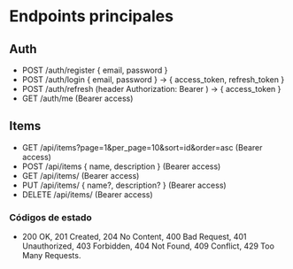 # Endpoints principales

## Auth
- POST /auth/register { email, password }
- POST /auth/login { email, password } -> { access_token, refresh_token }
- POST /auth/refresh (header Authorization: Bearer <refresh>) -> { access_token }
- GET /auth/me (Bearer access)

## Items
- GET /api/items?page=1&per_page=10&sort=id&order=asc (Bearer access)
- POST /api/items { name, description } (Bearer access)
- GET /api/items/<id> (Bearer access)
- PUT /api/items/<id> { name?, description? } (Bearer access)
- DELETE /api/items/<id> (Bearer access)

### Códigos de estado
- 200 OK, 201 Created, 204 No Content, 400 Bad Request, 401 Unauthorized, 403 Forbidden, 404 Not Found, 409 Conflict, 429 Too Many Requests.